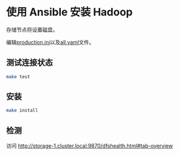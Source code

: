 # 使用 Ansible 安装 Hadoop

存储节点将设置磁盘。

编辑[production.ini](./production.ini)以及[all.yaml](./group_vars/all.yaml)文件。

## 测试连接状态

```bash
make test
```

## 安装

```bash
make install
```

## 检测

访问 http://storage-1.cluster.local:9870/dfshealth.html#tab-overview